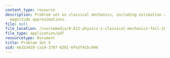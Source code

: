 ```yaml
---
content_type: resource
description: Problem set on classical mechanics, including estimation and order of
  magnitude approximations.
file: null
file_location: /coursemedia/8-012-physics-i-classical-mechanics-fall-2008/eb1b3419ca14370702016fe3f4cbc944_ps5.pdf
file_type: application/pdf
resourcetype: Document
title: Problem Set 5
uid: eb1b3419-ca14-3707-0201-6fe3f4cbc944
---
```

